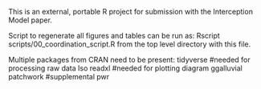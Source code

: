 This is an external, portable R project for submission with the Interception Model paper. 

Script to regenerate all figures and tables can be run as:
Rscript scripts/00_coordination_script.R
from the top level directory with this file.

Multiple packages from CRAN need to be present:
tidyverse
#needed for processing raw data
Iso
readxl
#needed for plotting
diagram
ggalluvial
patchwork
#supplemental
pwr
